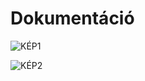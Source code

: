 # Dokumentáció


![KÉP1](https://github.com/vellt/rft/assets/61885011/df6773f4-7716-42e9-b416-96aa5331e029)


![KÉP2](https://github.com/vellt/rft/assets/61885011/3efcc44c-fa19-406f-a17d-05c79173c1a2)
